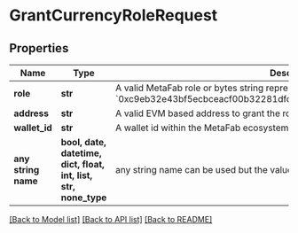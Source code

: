 # GrantCurrencyRoleRequest


## Properties
Name | Type | Description | Notes
------------ | ------------- | ------------- | -------------
**role** | **str** | A valid MetaFab role or bytes string representing a role, such as &#x60;minter&#x60; or &#x60;0xc9eb32e43bf5ecbceacf00b32281dfc5d6d700a0db676ea26ccf938a385ac3b7&#x60; | 
**address** | **str** | A valid EVM based address to grant the role to. | [optional] 
**wallet_id** | **str** | A wallet id within the MetaFab ecosystem to grant the role to. | [optional] 
**any string name** | **bool, date, datetime, dict, float, int, list, str, none_type** | any string name can be used but the value must be the correct type | [optional]

[[Back to Model list]](../README.md#documentation-for-models) [[Back to API list]](../README.md#documentation-for-api-endpoints) [[Back to README]](../README.md)


